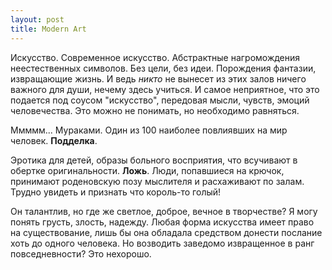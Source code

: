 ```yaml
--- 
layout: post
title: Modern Art
---
```

Искусство. Современное искусство.
Абстрактные нагромождения неестественных символов. Без цели, без идеи. Порождения фантазии, извращающие жизнь.
И ведь <em>никто</em> не вынесет из этих залов ничего важного для души, нечему здесь учиться.
И самое неприятное, что это подается под соусом "искусство", передовая мысли, чувств, эмоций человечества.
Это можно не понимать, но необходимо равняться.

Ммммм... Мураками. Один из 100 наиболее повлиявших на мир человек. <strong>Подделка</strong>.

Эротика для детей, образы больного восприятия, что всучивают в обертке оригинальности. <strong>Ложь</strong>.
Люди, попавшиеся на крючок, принимают роденовскую позу мыслителя и расхаживают по залам. Трудно увидеть и признать что король-то голый!

Он талантлив, но где же светлое, доброе, вечное в творчестве? Я могу понять грусть, злость, надежду. Любая форма искусства имеет
право на существование, лишь бы она обладала средством донести послание хоть до одного человека. Но возводить заведомо извращенное
в ранг повседневности? Это нехорошо.
